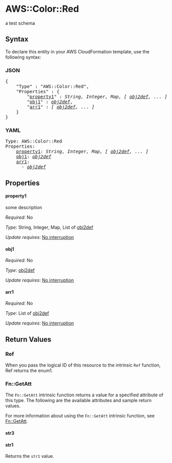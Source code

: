 # AWS::Color::Red

a test schema

## Syntax

To declare this entity in your AWS CloudFormation template, use the following syntax:

### JSON

<pre>
{
    "Type" : "AWS::Color::Red",
    "Properties" : {
        "<a href="#property1" title="property1">property1</a>" : <i>String, Integer, Map, [ <a href="obj2def.md">obj2def</a>, ... ]</i>,
        "<a href="#obj1" title="obj1">obj1</a>" : <i><a href="obj2def.md">obj2def</a></i>,
        "<a href="#arr1" title="arr1">arr1</a>" : <i>[ <a href="obj2def.md">obj2def</a>, ... ]</i>
    }
}
</pre>

### YAML

<pre>
Type: AWS::Color::Red
Properties:
    <a href="#property1" title="property1">property1</a>: <i>String, Integer, Map, [ <a href="obj2def.md">obj2def</a>, ... ]</i>
    <a href="#obj1" title="obj1">obj1</a>: <i><a href="obj2def.md">obj2def</a></i>
    <a href="#arr1" title="arr1">arr1</a>: <i>
      - <a href="obj2def.md">obj2def</a></i>
</pre>

## Properties

#### property1

some description

_Required_: No

_Type_: String, Integer, Map, List of <a href="obj2def.md">obj2def</a>

_Update requires_: [No interruption](https://docs.aws.amazon.com/AWSCloudFormation/latest/UserGuide/using-cfn-updating-stacks-update-behaviors.html#update-no-interrupt)

#### obj1

_Required_: No

_Type_: <a href="obj2def.md">obj2def</a>

_Update requires_: [No interruption](https://docs.aws.amazon.com/AWSCloudFormation/latest/UserGuide/using-cfn-updating-stacks-update-behaviors.html#update-no-interrupt)

#### arr1

_Required_: No

_Type_: List of <a href="obj2def.md">obj2def</a>

_Update requires_: [No interruption](https://docs.aws.amazon.com/AWSCloudFormation/latest/UserGuide/using-cfn-updating-stacks-update-behaviors.html#update-no-interrupt)

## Return Values

### Ref

When you pass the logical ID of this resource to the intrinsic `Ref` function, Ref returns the enum1.

### Fn::GetAtt

The `Fn::GetAtt` intrinsic function returns a value for a specified attribute of this type. The following are the available attributes and sample return values.

For more information about using the `Fn::GetAtt` intrinsic function, see [Fn::GetAtt](https://docs.aws.amazon.com/AWSCloudFormation/latest/UserGuide/intrinsic-function-reference-getatt.html).

#### str3

#### str1

Returns the <code>str1</code> value.
